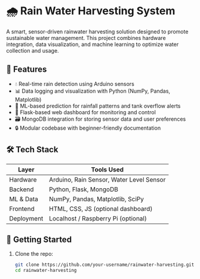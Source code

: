 # 🌧️ Rain Water Harvesting System

A smart, sensor-driven rainwater harvesting solution designed to promote sustainable water management. This project combines hardware integration, data visualization, and machine learning to optimize water collection and usage.

## 📌 Features

- 💧 Real-time rain detection using Arduino sensors
- 📊 Data logging and visualization with Python (NumPy, Pandas, Matplotlib)
- 🧠 ML-based prediction for rainfall patterns and tank overflow alerts
- 🔌 Flask-based web dashboard for monitoring and control
- 🗃️ MongoDB integration for storing sensor data and user preferences
- 🔒 Modular codebase with beginner-friendly documentation

## 🛠️ Tech Stack

| Layer        | Tools Used                              |
|--------------|------------------------------------------|
| Hardware     | Arduino, Rain Sensor, Water Level Sensor |
| Backend      | Python, Flask, MongoDB                   |
| ML & Data    | NumPy, Pandas, Matplotlib, SciPy         |
| Frontend     | HTML, CSS, JS (optional dashboard)       |
| Deployment   | Localhost / Raspberry Pi (optional)      |

## 🚀 Getting Started

1. Clone the repo:
   ```bash
   git clone https://github.com/your-username/rainwater-harvesting.git
   cd rainwater-harvesting
